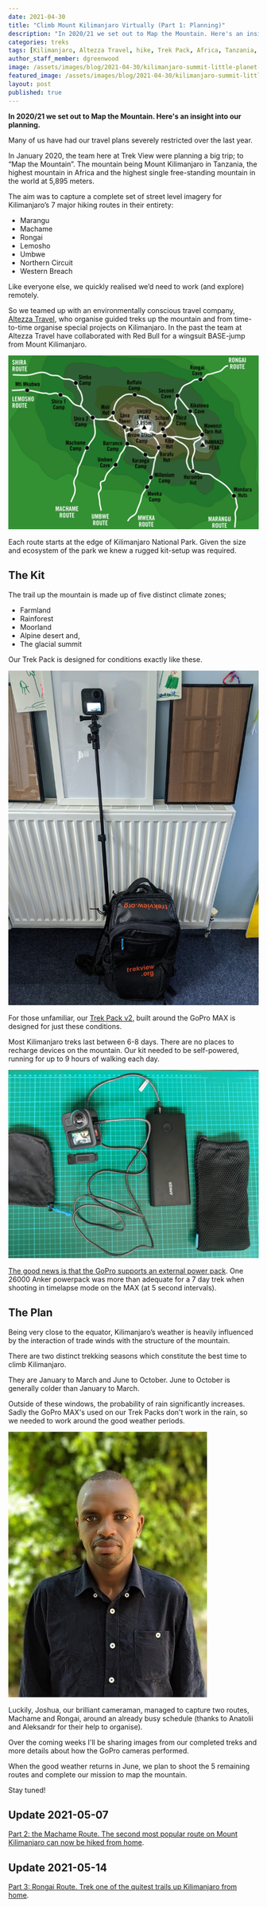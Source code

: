 ```yaml
---
date: 2021-04-30
title: "Climb Mount Kilimanjaro Virtually (Part 1: Planning)"
description: "In 2020/21 we set out to Map the Mountain. Here's an insight into our planning."
categories: treks
tags: [Kilimanjaro, Altezza Travel, hike, Trek Pack, Africa, Tanzania, GoPro, MAX]
author_staff_member: dgreenwood
image: /assets/images/blog/2021-04-30/kilimanjaro-summit-little-planet-meta.jpeg
featured_image: /assets/images/blog/2021-04-30/kilimanjaro-summit-little-planet-sm.jpeg
layout: post
published: true
---
```


**In 2020/21 we set out to Map the Mountain. Here's an insight into our planning.**

Many of us have had our travel plans severely restricted over the last year.

In January 2020, the team here at Trek View were planning a big trip; to “Map the Mountain”. The mountain being Mount Kilimanjaro in Tanzania, the highest mountain in Africa and the highest single free-standing mountain in the world at 5,895 meters.

The aim was to capture a complete set of street level imagery for Kilimanjaro’s 7 major hiking routes in their entirety: 

* Marangu
* Machame
* Rongai
* Lemosho
* Umbwe
* Northern Circuit
* Western Breach

Like everyone else, we quickly realised we’d need to work (and explore) remotely.

So we teamed up with an environmentally conscious travel company, [Altezza Travel](http://altezza.travel/), who organise guided treks up the mountain and from time-to-time organise special projects on Kilimanjaro. In the past the team at Altezza Travel have collaborated with Red Bull for a wingsuit BASE-jump from Mount Kilimanjaro.

<img class="img-fluid" src="/assets/images/blog/2021-04-30/kilimanjaro-routes.png" alt="Kilimanjaro Routes" title="Kilimanjaro Routes" />

Each route starts at the edge of Kilimanjaro National Park. Given the size and ecosystem of the park we knew a rugged kit-setup was required.

## The Kit

The trail up the mountain is made up of five distinct climate zones;

* Farmland
* Rainforest
* Moorland
* Alpine desert and,
* The glacial summit

Our Trek Pack is designed for conditions exactly like these.

<img class="img-fluid" src="/assets/images/blog/2021-04-30/IMG_20200702_164256.jpeg" alt="Trek View Trek Pack v2" title="Trek View Trek Pack v2" />

For those unfamiliar, our [Trek Pack v2](https://guides.trekview.org/trek-pack/v2/about), built around the GoPro MAX is designed for just these conditions.

Most Kilimanjaro treks last between 6-8 days. There are no places to recharge devices on the mountain. Our kit needed to be self-powered, running for up to 9 hours of walking each day.

<img class="img-fluid" src="/assets/images/blog/2021-04-30/IMG_20200620_111520.jpeg" alt="Trek View GoPro MAX external power pack" title="Trek View GoPro MAX external power pack" />

[The good news is that the GoPro supports an external power pack](https://guides.trekview.org/trek-pack/v2/kit-setup#multi-day-pack-add-ons). One 26000 Anker powerpack was more than adequate for a 7 day trek when shooting in timelapse mode on the MAX (at 5 second intervals).

## The Plan

Being very close to the equator, Kilimanjaro’s weather is heavily influenced by the interaction of trade winds with the structure of the mountain. 

There are two distinct trekking seasons which constitute the best time to climb Kilimanjaro. 

They are January to March and June to October. June to October is generally colder than January to March.

Outside of these windows, the probability of rain significantly increases. Sadly the GoPro MAX's used on our Trek Packs don't work in the rain, so we needed to work around the good weather periods.

<img class="img-fluid" src="/assets/images/blog/2021-04-30/altezza-joshua.jpeg" alt="Joshua at Altezza Travel" title="Joshua at Altezza Travel" />

Luckily, Joshua, our brilliant cameraman, managed to capture two routes, Machame and Rongai, around an already busy schedule (thanks to Anatolii and Aleksandr for their help to organise).

Over the coming weeks I'll be sharing images from our completed treks and more details about how the GoPro cameras performed.

When the good weather returns in June, we plan to shoot the 5 remaining routes and complete our mission to map the mountain.

Stay tuned!

## Update 2021-05-07

[Part 2: the Machame Route. The second most popular route on Mount Kilimanjaro can now be hiked from home](/blog/2021/climbing-kilimanjaro-part-2-machame).

## Update 2021-05-14

[Part 3: Rongai Route. Trek one of the quitest trails up Kilimanjaro from home](/blog/2021/climbing-kilimanjaro-part-3-rongai).